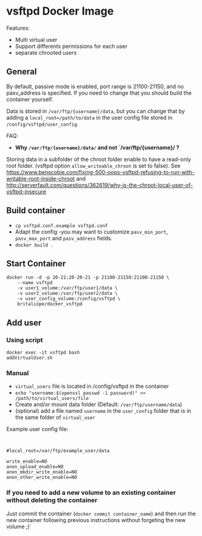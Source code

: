 # vsftpd Docker Image

Features: 
- Multi virtual user
- Support differents permissions for each user
- separate chrooted users
## General

By default, passive mode is enabled, port range is 21100-21150, and no pasv_address is specified. If you need to change that you should build the container yourself. 

Data is stored in `/var/ftp/{username}/data`, but you can change that by adding a `local_root=/path/to/data` in the user config file stored in `/config/vsftpd/user_config`.

FAQ: 

- **Why `/var/ftp/{username}/data/` and not `/var/ftp/{username}/ ?**

Storing data in a subfolder of the chroot folder enable to have a read-only root folder. (vsftpd option `allow_writeable_chroot` is set to false).
See https://www.benscobie.com/fixing-500-oops-vsftpd-refusing-to-run-with-writable-root-inside-chroot and http://serverfault.com/questions/362619/why-is-the-chroot-local-user-of-vsftpd-insecure


## Build container

- `cp vsftpd.conf.example vsftpd.conf`
- Adapt the config -you may want to customize `pasv_min_port`, `pasv_max_port` and `pasv_address` fields.
- `docker build .`

## Start Container


```
docker run -d -p 20-21:20-20-21 -p 21100-21150:21100-21150 \
	--name vsftpd
	-v user1_volume:/var/ftp/user1/data \
	-v user2_volume:/var/ftp/user2/data \
	-v user_config_volume:/config/vsftpd \
	britaliope/docker_vsftpd

```

## Add user

### Using script

```
docker exec -it vsftpd bash
addVirtualUser.sh
```

### Manual

- `virtual_users` file is located in /config/vsftpd in the container
- `echo "username:$(openssl passwd -1 password)" >> /path/to/virtual_users/file`
- Create and/or mount data folder (Default: `/var/ftp/username/data`) 
- (optional) add a file named `username` in the `user_config` folder that is in the same folder of `virtual_user`

Example user config file: 
``` user_config/myUsername


#local_root=/var/ftp/example_user/data

write_enable=NO
anon_upload_enable=NO
anon_mkdir_write_enable=NO
anon_other_write_enable=NO

```

### If you need to add a new volume to an existing container without deleting the container

Just commit the container (`docker commit container_name`) and then run the new container following previous instructions without forgeting the new volume ;)`

